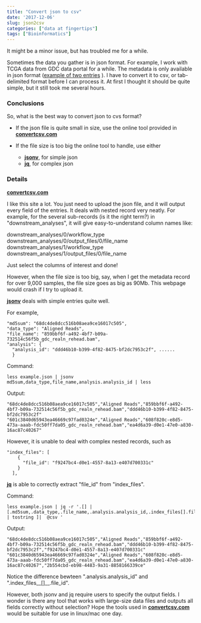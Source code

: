 ```yaml
---
title: "Convert json to csv"
date: '2017-12-06'
slug: json2csv
categories: ["data at fingertips"]
tags: ["Bioinformatics"]
---
```


It might be a minor issue, but has troubled me for a while.

Sometimes the data you gather is in json format. For example, I work with TCGA data from GDC data portal for a while. The metadata is only available in json format (<a href=https://github.com/zhengh42/myfiles/blob/master/stats/example.json target="_blank">example of two entries</a> ). I have to convert it to csv, or tab-delimited format before I can process it. At first I thought it should be quite simple, but it still took me several hours. 

### Conclusions

So, what is the best way to convert json to cvs format? 

* If the json file is quite small in size, use the online tool provided in <a href=http://www.convertcsv.com/json-to-csv.htm target="_blank">__convertcsv.com__</a>

* If the file size is too big the online tool to handle, use either
  + <a href=https://github.com/archan937/jsonv.sh target="_blank">__jsonv__</a>, for simple json
  + <a href=https://stedolan.github.io/jq/  target="_blank">__jq__</a>, for complex json

### Details

<a href=http://www.convertcsv.com/json-to-csv.htm target="_blank">__convertcsv.com__</a>

I like this site a lot. You just need to upload the json file, and it will output every field of the entries. It deals with nested record very neatly. For example, for the several sub-records (is it the right term?) in "downstream_analyses", it will give easy-to-understand column names like:  

downstream\_analyses/0/workflow\_type  
downstream\_analyses/0/output\_files/0/file\_name  
downstream\_analyses/1/workflow\_type  
downstream\_analyses/1/output\_files/0/file\_name  

Just select the columns of interest and done!

However, when the file size is too big, say, when I get the metadata record for over 9,000 samples, the file size goes as big as 90Mb. This webpage would crash if I try to upload it.

<a href=https://github.com/archan937/jsonv.sh target="_blank">__jsonv__</a> deals with simple entries quite well. 

For example,
```
"md5sum": "68dc4de8dcc516b08aea9ce16017c505", 
"data_type": "Aligned Reads", 
"file_name": "859bbf6f-a492-4bf7-b09a-732514c56f5b_gdc_realn_rehead.bam", 
"analysis": {
  "analysis_id": "ddd46b10-b399-4f82-8475-bf2dc7953c2f", ......
  }
```


Command:

```
less example.json | jsonv md5sum,data_type,file_name,analysis.analysis_id | less
```

Output:

```{}
"68dc4de8dcc516b08aea9ce16017c505","Aligned Reads","859bbf6f-a492-4bf7-b09a-732514c56f5b_gdc_realn_rehead.bam","ddd46b10-b399-4f82-8475-bf2dc7953c2f"
"601c3840d65943ea46669c97fad0324e","Aligned Reads","608f820c-e8d5-473a-aaab-fdc50ff7da05_gdc_realn_rehead.bam","ea4d6a39-d0e1-47e0-a830-16ac87c40267"
```

However, it is unable to deal with complex nested records, such as

```
"index_files": [
    {
      "file_id": "f9247bc4-d0e1-4557-8a13-e407d700331c"
    }
  ], 
```

<a href=https://stedolan.github.io/jq/  target="_blank">__jq__</a> is able to correctly extract "file\_id" from "index_files".

Command:

```
less example.json | jq -r '.[] | [.md5sum,.data_type,.file_name,.analysis.analysis_id,.index_files[].file_id  | tostring ]|  @csv '
```

Output:

```
"68dc4de8dcc516b08aea9ce16017c505","Aligned Reads","859bbf6f-a492-4bf7-b09a-732514c56f5b_gdc_realn_rehead.bam","ddd46b10-b399-4f82-8475-bf2dc7953c2f","f9247bc4-d0e1-4557-8a13-e407d700331c"
"601c3840d65943ea46669c97fad0324e","Aligned Reads","608f820c-e8d5-473a-aaab-fdc50ff7da05_gdc_realn_rehead.bam","ea4d6a39-d0e1-47e0-a830-16ac87c40267","2b554cbd-eb98-4483-9a31-8858166339ce"
```

Notice the difference bewteen ".analysis.analysis\_id" and ".index_files__[]__.file\_id".

However, both jsonv and jq require users to specify the output fields. I wonder is there any tool that works with large-size data files and outputs all fields correctly without selection? Hope the tools used in <a href=http://www.convertcsv.com/json-to-csv.htm target="_blank">__convertcsv.com__</a> would be suitable for use in linux/mac one day.